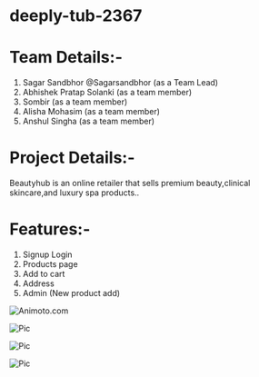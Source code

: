 # deeply-tub-2367


# Team Details:-
1. Sagar Sandbhor @Sagarsandbhor (as a Team Lead)
2. Abhishek Pratap Solanki (as a team member)
3. Sombir (as a team member)
4. Alisha Mohasim (as a team member)
5. Anshul Singha (as a team member)


# Project Details:-
Beautyhub is an online retailer that sells premium beauty,clinical skincare,and luxury spa products..

# Features:-
1. Signup Login 
2. Products page
3. Add to cart
4. Address
5. Admin (New product add)

<img src="https://abhishek07788.github.io/static/media/animotoClone.00fd7884adbb39bfda54.gif" alt="Animoto.com"/>

![Pic](asset/Pic1.png)

![Pic](asset/Pic2.png)

![Pic](asset/Pic3.png)
